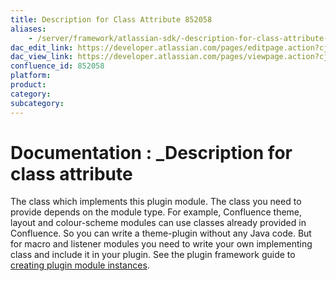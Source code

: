```yaml
---
title: Description for Class Attribute 852058
aliases:
    - /server/framework/atlassian-sdk/-description-for-class-attribute-852058.html
dac_edit_link: https://developer.atlassian.com/pages/editpage.action?cjm=wozere&pageId=852058
dac_view_link: https://developer.atlassian.com/pages/viewpage.action?cjm=wozere&pageId=852058
confluence_id: 852058
platform:
product:
category:
subcategory:
---
```

# Documentation : \_Description for class attribute

The class which implements this plugin module. The class you need to provide depends on the module type. For example, Confluence theme, layout and colour-scheme modules can use classes already provided in Confluence. So you can write a theme-plugin without any Java code. But for macro and listener modules you need to write your own implementing class and include it in your plugin. See the plugin framework guide to [creating plugin module instances](/server/framework/atlassian-sdk/creating-plugin-module-instances-851984.html).

























